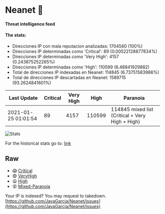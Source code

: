 # Neanet :hocho:
#### Threat intelligence feed
#### The stats:

- Direcciones IP con mala reputacion analizadas: 1704560 (100%)
- Direcciones IP determinadas como 'Critical':  89 (0.00522128877834%)
- Direcciones IP determinadas como 'Very High':  4157 (0.243875252265%)
- Direcciones IP determinadas como 'High':  110599 (6.48841929882)
- Total de direcciones IP indexadas en Neanet:  114845 (6.73751583986%)
- Total de direcciones IP descartadas en Neanet:  1589715 (93.2624841601%)

| Last Update | Critical | Very High | High | Paranoia |
| --- | --- | --- | --- | --- |
| 2021-01-25 01:01:54 | 89 | 4157 | 110599 | 114845 mixed list (Critical + Very High + High)|

![Stats](https://docs.google.com/spreadsheets/d/e/2PACX-1vSnaNMIXVabIpDJjufMlzH7poXnshF3mgd8Is1g9ytUEzVsP5my4Trn8f-xkoLLQ38xpL3HtmUexLo6/pubchart?oid=501124687&format=image)

For the historical stats go to: [link](/stats.csv)
## Raw
- :scream: [Critical](https://raw.githubusercontent.com/JavaGarcia/Neanet/master/blacklists/neanet_critical.txt)
- :fearful: [VeryHigh](https://raw.githubusercontent.com/JavaGarcia/Neanet/master/blacklists/neanet_veryHigh.txtt)
- :frowning: [High](https://raw.githubusercontent.com/JavaGarcia/Neanet/master/blacklists/neanet_high.txt)
- :dizzy_face: [Mixed-Paranoia](https://raw.githubusercontent.com/JavaGarcia/Neanet/master/blacklists/neanet_all.txt)


Your IP is indexed? You may request to takedown. [https://github.com/JavaGarcia/Neanet/issues](https://github.com/JavaGarcia/Neanet/issues)






























































































































































































































































































































































































































































































































































































































































































































































































































































































































































































































































































































































































































































































































































































































































































































































































































































































































































































































































































































































































































































































































































































































































































































































































































































































































































































































































































































































































































































































































































































































































































































































































































































































































































































































































































































































































































































































































































































































































































